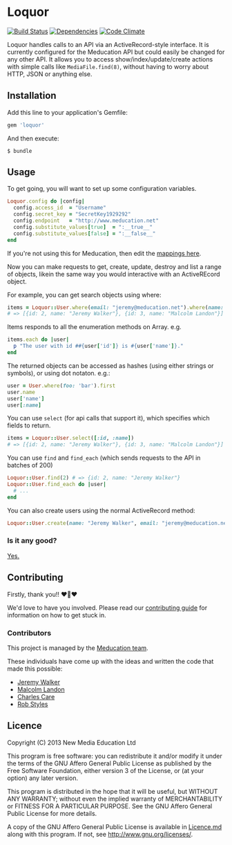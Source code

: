 # Loquor

[![Build Status](https://travis-ci.org/meducation/loquor.png)](https://travis-ci.org/meducation/loquor)
[![Dependencies](https://gemnasium.com/meducation/loquor.png?travis)](https://gemnasium.com/meducation/loquor)
[![Code Climate](https://codeclimate.com/github/meducation/loquor.png)](https://codeclimate.com/github/meducation/loquor)

Loquor handles calls to an API via an ActiveRecord-style interface. It is currently configured for the Meducation API but could easily be changed for any other API. It allows you to access show/index/update/create actions with simple calls like `MediaFile.find(8)`, without having to worry about HTTP, JSON or anything else.

## Installation

Add this line to your application's Gemfile:

```ruby
gem 'loquor'
```

And then execute:

    $ bundle

## Usage

To get going, you will want to set up some configuration variables.
``` ruby
Loquor.config do |config|
  config.access_id  = "Username"
  config.secret_key = "SecretKey1929292"
  config.endpoint   = "http://www.meducation.net"
  config.substitute_values[true]  = ":__true__"
  config.substitute_values[false] = ":__false__"
end
```

If you're not using this for Meducation, then edit the [mappings here](https://github.com/meducation/loquor/blob/master/lib/loquor.rb#L16).

Now you can make requests to get, create, update, destroy and list a range of objects, likein the same way you would interactive with an ActiveREcord object.

For example, you can get search objects using where:

```ruby
items = Loquor::User.where(email: "jeremy@meducation.net").where(name: "Jeremy")
# => [{id: 2, name: "Jeremy Walker"}, {id: 3, name: "Malcolm Landon"}]
```

Items responds to all the enumeration methods on Array. e.g.

```ruby
items.each do |user|
  p "The user with id ##{user['id']} is #{user['name']}."
end
```

The returned objects can be accessed as hashes (using either strings or symbols), or using dot notaton. e.g.:

```ruby
user = User.where(foo: 'bar').first
user.name
user['name']
user[:name]
```

You can use `select` (for api calls that support it), which specifies which fields to return.

```ruby
items = Loquor::User.select([:id, :name])
# => [{id: 2, name: "Jeremy Walker"}, {id: 3, name: "Malcolm Landon"}]
```
You can use `find` and `find_each` (which sends requests to the API in batches of 200)
```ruby
Loquor::User.find(2) # => {id: 2, name: "Jeremy Walker"}
Loquor::User.find_each do |user|
  # ...
end
```

You can also create users using the normal ActiveRecord method:
```ruby
Loquor::User.create(name: "Jeremy Walker", email: "jeremy@meducation.net") # => {id: 2, name: "Jeremy Walker", email "jeremy@meducation.net"}
```

### Is it any good?

[Yes.](http://news.ycombinator.com/item?id=3067434)

## Contributing

Firstly, thank you!! :heart::sparkling_heart::heart:

We'd love to have you involved. Please read our [contributing guide](https://github.com/meducation/loquor/tree/master/CONTRIBUTING.md) for information on how to get stuck in.

### Contributors

This project is managed by the [Meducation team](http://company.meducation.net/about#team). 

These individuals have come up with the ideas and written the code that made this possible:

- [Jeremy Walker](http://github.com/iHiD)
- [Malcolm Landon](http://github.com/malcyL)
- [Charles Care](http://github.com/ccare)
- [Rob Styles](http://github.com/mmmmmrob)

## Licence

Copyright (C) 2013 New Media Education Ltd

This program is free software: you can redistribute it and/or modify
it under the terms of the GNU Affero General Public License as published by
the Free Software Foundation, either version 3 of the License, or
(at your option) any later version.

This program is distributed in the hope that it will be useful,
but WITHOUT ANY WARRANTY; without even the implied warranty of
MERCHANTABILITY or FITNESS FOR A PARTICULAR PURPOSE.  See the
GNU Affero General Public License for more details.

A copy of the GNU Affero General Public License is available in [Licence.md](https://github.com/meducation/loquor/blob/master/LICENCE.md)
along with this program.  If not, see <http://www.gnu.org/licenses/>.
